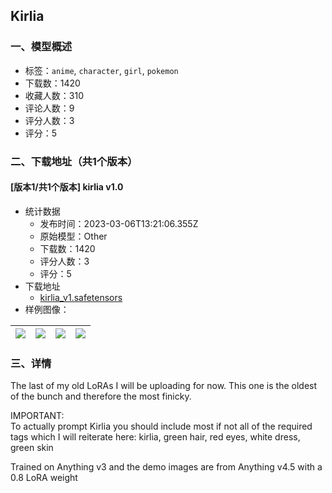 ## Kirlia
### 一、模型概述

- 标签：`anime`, `character`, `girl`, `pokemon`
- 下载数：1420
- 收藏人数：310
- 评论人数：9
- 评分人数：3
- 评分：5

### 二、下载地址（共1个版本）

#### [版本1/共1个版本] kirlia v1.0

- 统计数据
  - 发布时间：2023-03-06T13:21:06.355Z
  - 原始模型：Other
  - 下载数：1420
  - 评分人数：3
  - 评分：5
- 下载地址
  - [kirlia_v1.safetensors](https://civitai.com/api/download/models/19261)
- 样例图像：

| <img src="https://image.civitai.com/xG1nkqKTMzGDvpLrqFT7WA/2adf37f2-db33-41b6-8f2c-105305311700/width=450/201707.jpeg" /> | <img src="https://image.civitai.com/xG1nkqKTMzGDvpLrqFT7WA/74d493df-338e-4ac4-1bbf-c14a018e8700/width=450/201715.jpeg" /> | <img src="https://image.civitai.com/xG1nkqKTMzGDvpLrqFT7WA/8e847b7a-9d87-49a4-e295-d4b1c3344300/width=450/201714.jpeg" /> | <img src="https://image.civitai.com/xG1nkqKTMzGDvpLrqFT7WA/115a4e36-a1da-4351-2043-5d38631d0e00/width=450/201713.jpeg" /> |
| ---- | ---- | ---- | ---- |


### 三、详情
<p>The last of my old LoRAs I will be uploading for now. This one is the oldest of the bunch and therefore the most finicky.</p><p></p><p>IMPORTANT: <br />To actually prompt Kirlia you should include most if not all of the required tags which I will reiterate here: kirlia, green hair, red eyes, white dress, green skin</p><p></p><p>Trained on Anything v3 and the demo images are from Anything v4.5 with a 0.8 LoRA weight</p>